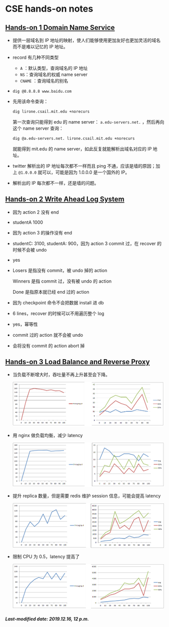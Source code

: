 # CSE hands-on notes

## [Hands-on 1  Domain Name Service](<https://ipads.se.sjtu.edu.cn/courses/cse/handson/handson-1.html>)

+ 提供一层域名到 IP 地址的映射，使人们能够使用更加友好也更加灵活的域名而不是难以记忆的 IP 地址。

+ record 有几种不同类型

  + `A` ：默认类型，查询域名的 IP 地址
  + `NS`：查询域名的权威 name server
  + `CNAME` ：查询域名的别名

+ `dig @8.8.8.8 www.baidu.com`

+ 先用该命令查询：

  ```bash
  dig lirone.csail.mit.edu +norecurs
  ```

  第一次查询只能得到 edu 的 name server： `a.edu-servers.net.` ，然后再向这个 name server 查询：

  ```bash
  dig @a.edu-servers.net. lirone.csail.mit.edu +norecurs
  ```

  就能得到 mit.edu 的 name server，如此反复就能解析出域名对应的 IP 地址。

+ twitter 解析出的 IP 地址每次都不一样而且 ping 不通，应该是墙的原因；加上 `@1.0.0.0` 就可以，可能是因为 1.0.0.0 是一个国外的 IP。

+ 解析出的 IP 每次都不一样，还是墙的问题。

## [Hands-on 2  Write Ahead Log System](<https://ipads.se.sjtu.edu.cn/courses/cse/handson/handson-2.html>)

+ 因为 action 2 没有 end

+ studentA 1000

+ 因为 action 3 的操作没有 end

+ studentC: 3100, studentA: 900，因为 action 3 commit 过，在 recover 的时候不会被 undo

+ yes

+ Losers 是指没有 commit，被 undo 掉的 action

  Winners 是指 commit 过，没有被 undo 的 action

  Done 是指原本就已经 end 过的 action

+ 因为 checkpoint 命令不会把数据 install 进 db

+ 6 lines，recover 的时候可以不用遍历整个 log

+ yes，幂等性

+ commit 过的 action 就不会被 undo

+ 会将没有 commit 的 action abort 掉

## [Hands-on 3  Load Balance and Reverse Proxy](<https://ipads.se.sjtu.edu.cn/courses/cse/handson/handson-3.html>)

+ 当负载不断增大时，吞吐量不再上升甚至会下降。

  ![](./handson-3/2.png)

+ 用 nginx 做负载均衡，减少 latency

  ![](./handson-3/4.png)

+ 提升 replica 数量，但是需要 redis 维护 session 信息，可能会提高 latency

  ![](./handson-3/5.png)

+ 限制 CPU 为 0.5，latency 提高了

  ![](./handson-3/6.png)

##### Last-modified date: 2019.12.16, 12 p.m.

